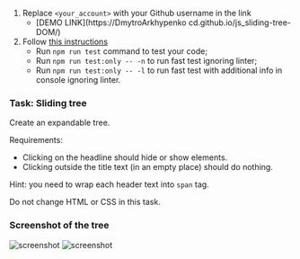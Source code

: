 1. Replace `<your_account>` with your Github username in the link
    - [DEMO LINK](https://DmytroArkhypenko
cd.github.io/js_sliding-tree-DOM/)
2. Follow [this instructions](https://mate-academy.github.io/layout_task-guideline/)
    - Run `npm run test` command to test your code;
    - Run `npm run test:only -- -n` to run fast test ignoring linter;
    - Run `npm run test:only -- -l` to run fast test with additional info in console ignoring linter.

### Task: Sliding tree

Create an expandable tree.

Requirements: 
- Clicking on the headline should hide or show elements.
- Clicking outside the title text (in an empty place) should do nothing.

Hint: you need to wrap each header text into `span` tag.

Do not change HTML or CSS in this task.

### Screenshot of the tree
![screenshot](src/images/sliding_tree.png)
![screenshot](src/images/sliding_tree2.png)
